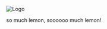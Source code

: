 ![Logo](https://raw.githubusercontent.com/BenchLord/Uber-Lemon/master/logo.png)

so much lemon, soooooo much lemon!
